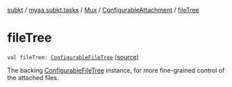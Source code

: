[subkt](../../../index.md) / [myaa.subkt.tasks](../../index.md) / [Mux](../index.md) / [ConfigurableAttachment](index.md) / [fileTree](./file-tree.md)

# fileTree

`val fileTree: `[`ConfigurableFileTree`](https://docs.gradle.org/current/javadoc/org/gradle/api/file/ConfigurableFileTree.html) [(source)](https://github.com/Myaamori/SubKt/blob/0.1.9/src/main/kotlin/myaa/subkt/tasks/muxtask.kt#L513)

The backing [ConfigurableFileTree](https://docs.gradle.org/current/javadoc/org/gradle/api/file/ConfigurableFileTree.html) instance, for more fine-grained
control of the attached files.

